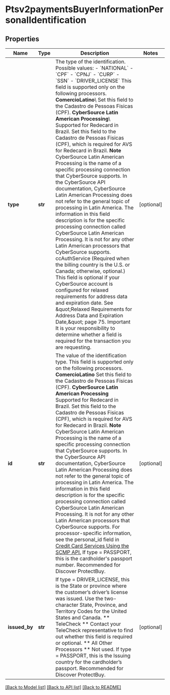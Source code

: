 # Ptsv2paymentsBuyerInformationPersonalIdentification

## Properties
Name | Type | Description | Notes
------------ | ------------- | ------------- | -------------
**type** | **str** | The type of the identification.  Possible values:   - &#x60;NATIONAL&#x60;   - &#x60;CPF&#x60;   - &#x60;CPNJ&#x60;   - &#x60;CURP&#x60;   - &#x60;SSN&#x60;   - &#x60;DRIVER_LICENSE&#x60;  This field is supported only on the following processors.  **ComercioLatino**\\ Set this field to the Cadastro de Pessoas Fisicas (CPF).  **CyberSource Latin American Processing**\\ Supported for Redecard in Brazil. Set this field to the Cadastro de Pessoas Fisicas (CPF), which is required for AVS for Redecard in Brazil. **Note** CyberSource Latin American Processing is the name of a specific processing connection that CyberSource supports. In the CyberSource API documentation, CyberSource Latin American Processing does not refer to the general topic of processing in Latin America. The information in this field description is for the specific processing connection called CyberSource Latin American Processing. It is not for any other Latin American processors that CyberSource supports.  ccAuthService (Required when the billing country is the U.S. or Canada; otherwise, optional.) This field is optional if your CyberSource account is configured for relaxed requirements for address data and expiration date. See \&quot;Relaxed Requirements for Address Data and Expiration Date,\&quot; page 75. Important It is your responsibility to determine whether a field is required for the transaction you are requesting.  | [optional] 
**id** | **str** | The value of the identification type. This field is supported only on the following processors.  **ComercioLatino** Set this field to the Cadastro de Pessoas Fisicas (CPF).  **CyberSource Latin American Processing** Supported for Redecard in Brazil. Set this field to the Cadastro de Pessoas Fisicas (CPF), which is required for AVS for Redecard in Brazil. **Note** CyberSource Latin American Processing is the name of a specific processing connection that CyberSource supports. In the CyberSource API documentation, CyberSource Latin American Processing does not refer to the general topic of processing in Latin America. The information in this field description is for the specific processing connection called CyberSource Latin American Processing. It is not for any other Latin American processors that CyberSource supports.  For processor-specific information, see the personal_id field in [Credit Card Services Using the SCMP API.](http://apps.cybersource.com/library/documentation/dev_guides/CC_Svcs_SCMP_API/html)    If type &#x3D; PASSPORT, this is the cardholder&#39;s passport number. Recommended for Discover ProtectBuy.  | [optional] 
**issued_by** | **str** | If type &#x3D; DRIVER_LICENSE, this is the State or province where the customer’s driver’s license was issued. Use the two-character State, Province, and Territory Codes for the United States and Canada.  ** TeleCheck ** Contact your TeleCheck representative to find out whether this field is required or optional.  ** All Other Processors ** Not used.  If type &#x3D; PASSPORT, this is the Issuing country for the cardholder’s passport. Recommended for Discover ProtectBuy.  | [optional] 

[[Back to Model list]](../README.md#documentation-for-models) [[Back to API list]](../README.md#documentation-for-api-endpoints) [[Back to README]](../README.md)


